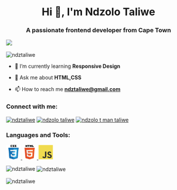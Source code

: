 <h1 align="center">Hi 👋, I'm Ndzolo Taliwe</h1>
<h3 align="center">A passionate frontend developer from Cape Town</h3>
<img src="file:///C:/Users/PC/Pictures/Mr%20Taliwe%20Sir.jpg.jpg">

<p align="left"> <img src="https://komarev.com/ghpvc/?username=ndztaliwe&label=Profile%20views&color=0e75b6&style=flat" alt="ndztaliwe" /> </p>

- 🌱 I’m currently learning **Responsive Design**

- 💬 Ask me about **HTML,CSS**

- 📫 How to reach me **ndztaliwe@gmail.com**

<h3 align="left">Connect with me:</h3>
<p align="left">
<a href="https://codepen.io/ndztaliwe" target="blank"><img align="center" src="https://raw.githubusercontent.com/rahuldkjain/github-profile-readme-generator/master/src/images/icons/Social/codepen.svg" alt="ndztaliwe" height="30" width="40" /></a>
<a href="https://linkedin.com/in/ndzolo taliwe" target="blank"><img align="center" src="https://raw.githubusercontent.com/rahuldkjain/github-profile-readme-generator/master/src/images/icons/Social/linked-in-alt.svg" alt="ndzolo taliwe" height="30" width="40" /></a>
<a href="https://fb.com/ndzolo t man taliwe" target="blank"><img align="center" src="https://raw.githubusercontent.com/rahuldkjain/github-profile-readme-generator/master/src/images/icons/Social/facebook.svg" alt="ndzolo t man taliwe" height="30" width="40" /></a>
</p>

<h3 align="left">Languages and Tools:</h3>
<p align="left"> <a href="https://www.w3schools.com/css/" target="_blank" rel="noreferrer"> <img src="https://raw.githubusercontent.com/devicons/devicon/master/icons/css3/css3-original-wordmark.svg" alt="css3" width="40" height="40"/> </a> <a href="https://www.w3.org/html/" target="_blank" rel="noreferrer"> <img src="https://raw.githubusercontent.com/devicons/devicon/master/icons/html5/html5-original-wordmark.svg" alt="html5" width="40" height="40"/> </a> <a href="https://developer.mozilla.org/en-US/docs/Web/JavaScript" target="_blank" rel="noreferrer"> <img src="https://raw.githubusercontent.com/devicons/devicon/master/icons/javascript/javascript-original.svg" alt="javascript" width="40" height="40"/> </a> </p>

<p><img align="left" src="https://github-readme-stats.vercel.app/api/top-langs?username=ndztaliwe&show_icons=true&locale=en&layout=compact" alt="ndztaliwe" /></p>

<p>&nbsp;<img align="center" src="https://github-readme-stats.vercel.app/api?username=ndztaliwe&show_icons=true&locale=en" alt="ndztaliwe" /></p>

<p><img align="center" src="https://github-readme-streak-stats.herokuapp.com/?user=ndztaliwe&" alt="ndztaliwe" /></p>
